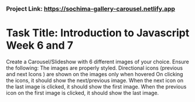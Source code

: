 ### Project Link: https://sochima-gallery-carousel.netlify.app

# Task Title: Introduction to Javascript Week 6 and 7

Create a Carousel/Slideshow with 6 different images of your choice. Ensure the following:
The images are properly styled.
Directional icons (previous and next Icons ) are shown on the images only when hovered
On clicking the icons, it should show the next/previous image.
When the next icon on the last image is clicked, it should show the first image.
When the previous icon on the first image is clicked, it should show the last image.
